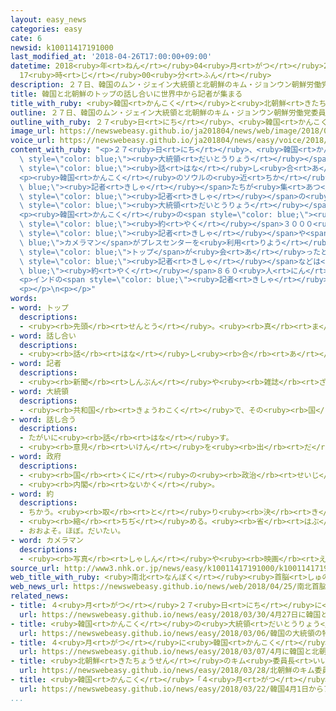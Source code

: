 ```yaml
---
layout: easy_news
categories: easy
cate: 6
newsid: k10011417191000
last_modified_at: '2018-04-26T17:00:00+09:00'
datetime: 2018<ruby>年<rt>ねん</rt></ruby>04<ruby>月<rt>がつ</rt></ruby>26<ruby>日<rt>にち</rt></ruby>
  17<ruby>時<rt>じ</rt></ruby>00<ruby>分<rt>ふん</rt></ruby>
description: ２７日、韓国のムン・ジェイン大統領と北朝鮮のキム・ジョンウン朝鮮労働党委員長が、韓国と北朝鮮の間にあるパンムンジョムで話し合います。
title: 韓国と北朝鮮のトップの話し合いに世界中から記者が集まる
title_with_ruby: <ruby>韓国<rt>かんこく</rt></ruby>と<ruby>北朝鮮<rt>きたちょうせん</rt></ruby>のトップの<ruby>話<rt>はな</rt></ruby>し<ruby>合<rt>あ</rt></ruby>いに<ruby>世界中<rt>せかいじゅう</rt></ruby>から<ruby>記者<rt>きしゃ</rt></ruby>が<ruby>集<rt>あつ</rt></ruby>まる
outline: ２７日、韓国のムン・ジェイン大統領と北朝鮮のキム・ジョンウン朝鮮労働党委員長が、韓国と北朝鮮の間にあるパンムンジョムで話し合います。
outline_with_ruby: ２７<ruby>日<rt>にち</rt></ruby>、<ruby>韓国<rt>かんこく</rt></ruby>のムン・ジェイン<ruby>大統領<rt>だいとうりょう</rt></ruby>と<ruby>北朝鮮<rt>きたちょうせん</rt></ruby>のキム・ジョンウン<ruby>朝鮮労働党委員長<rt>ちょうせんろうどうとういいんちょう</rt></ruby>が、<ruby>韓国<rt>かんこく</rt></ruby>と<ruby>北朝鮮<rt>きたちょうせん</rt></ruby>の<ruby>間<rt>あいだ</rt></ruby>にあるパンムンジョムで<ruby>話<rt>はな</rt></ruby>し<ruby>合<rt>あ</rt></ruby>います。
image_url: https://newswebeasy.github.io/ja201804/news/web/image/2018/04/25/K10011417191_1804251736_1804251739_01_02.jpg
voice_url: https://newswebeasy.github.io/ja201804/news/easy/voice/2018/04/26/k10011417191000.mp4
content_with_ruby: "<p>２７<ruby>日<rt>にち</rt></ruby>、<ruby>韓国<rt>かんこく</rt></ruby>のムン・ジェイン<span\
  \ style=\"color: blue;\"><ruby>大統領<rt>だいとうりょう</rt></ruby></span>と<ruby>北朝鮮<rt>きたちょうせん</rt></ruby>のキム・ジョンウン<ruby>朝鮮労働党委員長<rt>ちょうせんろうどうとういいんちょう</rt></ruby>が、<ruby>韓国<rt>かんこく</rt></ruby>と<ruby>北朝鮮<rt>きたちょうせん</rt></ruby>の<ruby>間<rt>あいだ</rt></ruby>にあるパンムンジョムで<span\
  \ style=\"color: blue;\"><ruby>話<rt>はな</rt></ruby>し<ruby>合<rt>あ</rt></ruby>い</span>ます。</p>\n\
  <p><ruby>韓国<rt>かんこく</rt></ruby>のソウルの<ruby>近<rt>ちか</rt></ruby>くに、<span style=\"color:\
  \ blue;\"><ruby>記者<rt>きしゃ</rt></ruby></span>たちが<ruby>集<rt>あつ</rt></ruby>まるプレスセンターができました。プレスセンターは<ruby>広<rt>ひろ</rt></ruby>さが１<ruby>万<rt>まん</rt></ruby>ｍ²ぐらいで、１０００<ruby>人<rt>にん</rt></ruby>の<span\
  \ style=\"color: blue;\"><ruby>記者<rt>きしゃ</rt></ruby></span>の<ruby>席<rt>せき</rt></ruby>があります。<ruby>大<rt>おお</rt></ruby>きなスクリーンがあって、ムン<span\
  \ style=\"color: blue;\"><ruby>大統領<rt>だいとうりょう</rt></ruby></span>とキム<ruby>委員長<rt>いいんちょう</rt></ruby>が<ruby>話<rt>はな</rt></ruby>しているところを<ruby>見<rt>み</rt></ruby>ることができます。</p>\n\
  <p><ruby>韓国<rt>かんこく</rt></ruby>の<span style=\"color: blue;\"><ruby>政府<rt>せいふ</rt></ruby></span>によると、<span\
  \ style=\"color: blue;\"><ruby>約<rt>やく</rt></ruby></span>３０００<ruby>人<rt>にん</rt></ruby>の<span\
  \ style=\"color: blue;\"><ruby>記者<rt>きしゃ</rt></ruby></span>や<span style=\"color:\
  \ blue;\">カメラマン</span>がプレスセンターを<ruby>利用<rt>りよう</rt></ruby>する<ruby>予定<rt>よてい</rt></ruby>です。２０００<ruby>年<rt>ねん</rt></ruby>と２００７<ruby>年<rt>ねん</rt></ruby>に<ruby>韓国<rt>かんこく</rt></ruby>と<ruby>北朝鮮<rt>きたちょうせん</rt></ruby>の<span\
  \ style=\"color: blue;\">トップ</span>が<ruby>会<rt>あ</rt></ruby>ったときの２<ruby>倍<rt>ばい</rt></ruby><ruby>以上<rt>いじょう</rt></ruby>です。<ruby>外国<rt>がいこく</rt></ruby>のテレビや<ruby>新聞<rt>しんぶん</rt></ruby>の<span\
  \ style=\"color: blue;\"><ruby>記者<rt>きしゃ</rt></ruby></span>などは<span style=\"color:\
  \ blue;\"><ruby>約<rt>やく</rt></ruby></span>８６０<ruby>人<rt>にん</rt></ruby>です。</p>\n\
  <p>インドの<span style=\"color: blue;\"><ruby>記者<rt>きしゃ</rt></ruby></span>は「<ruby>２人<rt>ふたり</rt></ruby>がどんなことを<ruby>話<rt>はな</rt></ruby>すか、インドでもたくさんの<ruby>人<rt>ひと</rt></ruby>が<ruby>知<rt>し</rt></ruby>りたいと<ruby>思<rt>おも</rt></ruby>っています」と<ruby>言<rt>い</rt></ruby>っていました。</p>\n\
  <p></p>\n<p></p>"
words:
- word: トップ
  descriptions:
  - <ruby><rb>先頭</rb><rt>せんとう</rt></ruby>。<ruby><rb>真</rb><rt>ま</rt></ruby>っ<ruby><rb>先</rb><rt>さき</rt></ruby>。<ruby><rb>一番</rb><rt>いちばん</rt></ruby>。
- word: 話し合い
  descriptions:
  - <ruby><rb>話</rb><rt>はな</rt></ruby>し<ruby><rb>合</rb><rt>あ</rt></ruby>うこと。<ruby><rb>相談</rb><rt>そうだん</rt></ruby>。
- word: 記者
  descriptions:
  - <ruby><rb>新聞</rb><rt>しんぶん</rt></ruby>や<ruby><rb>雑誌</rb><rt>ざっし</rt></ruby>などの<ruby><rb>記事</rb><rt>きじ</rt></ruby>を、<ruby><rb>取材</rb><rt>しゅざい</rt></ruby>したり<ruby><rb>書</rb><rt>か</rt></ruby>いたりする<ruby><rb>人</rb><rt>ひと</rt></ruby>。
- word: 大統領
  descriptions:
  - <ruby><rb>共和国</rb><rt>きょうわこく</rt></ruby>で、その<ruby><rb>国</rb><rt>くに</rt></ruby>を<ruby><rb>代表</rb><rt>だいひょう</rt></ruby>する<ruby><rb>人</rb><rt>ひと</rt></ruby>。
- word: 話し合う
  descriptions:
  - たがいに<ruby><rb>話</rb><rt>はな</rt></ruby>す。
  - <ruby><rb>意見</rb><rt>いけん</rt></ruby>を<ruby><rb>出</rb><rt>だ</rt></ruby>し<ruby><rb>合</rb><rt>あ</rt></ruby>う。
- word: 政府
  descriptions:
  - <ruby><rb>国</rb><rt>くに</rt></ruby>の<ruby><rb>政治</rb><rt>せいじ</rt></ruby>を<ruby><rb>行</rb><rt>おこな</rt></ruby>うところ。
  - <ruby><rb>内閣</rb><rt>ないかく</rt></ruby>。
- word: 約
  descriptions:
  - ちかう。<ruby><rb>取</rb><rt>と</rt></ruby>り<ruby><rb>決</rb><rt>き</rt></ruby>める。
  - <ruby><rb>縮</rb><rt>ちぢ</rt></ruby>める。<ruby><rb>省</rb><rt>はぶ</rt></ruby>く。<ruby><rb>簡単</rb><rt>かんたん</rt></ruby>にする。
  - おおよそ。ほぼ。だいたい。
- word: カメラマン
  descriptions:
  - <ruby><rb>写真</rb><rt>しゃしん</rt></ruby>や<ruby><rb>映画</rb><rt>えいが</rt></ruby>、ビデオなどの<ruby><rb>撮影</rb><rt>さつえい</rt></ruby>をする<ruby><rb>人</rb><rt>ひと</rt></ruby>。
source_url: http://www3.nhk.or.jp/news/easy/k10011417191000/k10011417191000.html
web_title_with_ruby: <ruby>南北<rt>なんぼく</rt></ruby><ruby>首脳<rt>しゅのう</rt></ruby><ruby>会談<rt>かいだん</rt></ruby>を<ruby>前<rt>まえ</rt></ruby>に<ruby>取材<rt>しゅざい</rt></ruby><ruby>拠点<rt>きょてん</rt></ruby>「<ruby>プレス<rt>ぷれす</rt></ruby><ruby>センター<rt>せんたー</rt></ruby>」<ruby>オープン<rt>おーぷん</rt></ruby>
web_news_url: https://newswebeasy.github.io/news/web/2018/04/25/南北首脳会談を前に取材拠点プレスセンターオープン
related_news:
- title: ４<ruby>月<rt>がつ</rt></ruby>２７<ruby>日<rt>にち</rt></ruby>に<ruby>韓国<rt>かんこく</rt></ruby>と<ruby>北朝鮮<rt>きたちょうせん</rt></ruby>のトップが<ruby>会<rt>あ</rt></ruby>うと<ruby>決<rt>き</rt></ruby>まる
  url: https://newswebeasy.github.io/news/easy/2018/03/30/4月27日に韓国と北朝鮮のトップが会うと決まる
- title: <ruby>韓国<rt>かんこく</rt></ruby>の<ruby>大統領<rt>だいとうりょう</rt></ruby>の<ruby>特使<rt>とくし</rt></ruby>が<ruby>北朝鮮<rt>きたちょうせん</rt></ruby>のキム<ruby>委員長<rt>いいんちょう</rt></ruby>と<ruby>会<rt>あ</rt></ruby>って<ruby>話<rt>はな</rt></ruby>す
  url: https://newswebeasy.github.io/news/easy/2018/03/06/韓国の大統領の特使が北朝鮮のキム委員長と会って話す
- title: ４<ruby>月<rt>がつ</rt></ruby>に<ruby>韓国<rt>かんこく</rt></ruby>と<ruby>北朝鮮<rt>きたちょうせん</rt></ruby>のトップが<ruby>会<rt>あ</rt></ruby>って<ruby>話<rt>はなし</rt></ruby>をすることが<ruby>決<rt>き</rt></ruby>まる
  url: https://newswebeasy.github.io/news/easy/2018/03/07/4月に韓国と北朝鮮のトップが会って話をすることが決まる
- title: <ruby>北朝鮮<rt>きたちょうせん</rt></ruby>のキム<ruby>委員長<rt>いいんちょう</rt></ruby>が<ruby>中国<rt>ちゅうごく</rt></ruby>に<ruby>行<rt>い</rt></ruby>って<ruby>習<rt>しゅう</rt></ruby><ruby>主席<rt>しゅせき</rt></ruby>と<ruby>会<rt>あ</rt></ruby>う
  url: https://newswebeasy.github.io/news/easy/2018/03/28/北朝鮮のキム委員長が中国に行って習主席と会う
- title: <ruby>韓国<rt>かんこく</rt></ruby>「４<ruby>月<rt>がつ</rt></ruby><ruby>１日<rt>ついたち</rt></ruby>からアメリカと<ruby>一緒<rt>いっしょ</rt></ruby>に<ruby>軍<rt>ぐん</rt></ruby>の<ruby>訓練<rt>くんれん</rt></ruby>を<ruby>行<rt>おこな</rt></ruby>う」
  url: https://newswebeasy.github.io/news/easy/2018/03/22/韓国4月1日からアメリカと一緒に軍の訓練を行う
...
```

